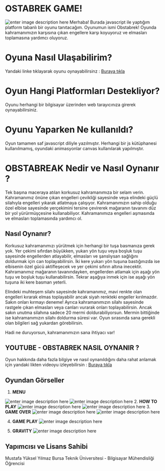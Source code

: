 # OSTABREK GAME!
![enter image description here](https://github.com/wassapman/obstabreak.github.io/blob/main/gameplay/menu1.png?raw=true)
Merhaba! Burada javascript ile yaptığım platform tabanlı bir oyunu tanıtacağım. Oyunumun ismi Obstabrek! Oyunda kahramanımızın karşısına çıkan engellere karşı koyuyoruz ve elmasları toplamasına yardımcı oluyoruz.

# Oyuna Nasıl Ulaşabilirim?

Yandaki linke tıklayarak  oyunu oynayabilirsinz : [Buraya tıkla](https://wassapman.github.io/obstabreak.github.io/) 

# Oyun  Hangi Platformları Destekliyor?

Oyunu herhangi bir bilgisayar üzerinden web tarayıcınıza girerek oynayabilirsiniz.

# Oyunu Yaparken Ne kullanıldı?

Oyun tamamen saf javascript diliyle yazılmıştır. Herhangi bir js kütüphanesi kullanılmamış, oyundaki animasyonlar canvas kullanılarak yapılmıştır.


# OBSTABREAK Nedir ve Nasıl Oynanır ?

Tek başına maceraya atılan korkusuz kahramanımıza bir selam verin. Kahramanımız önüne çıkan engelleri çevikliği sayesinde veya elindeki güçlü silahıyla engelleri yıkarak atlatmaya çalışıyor. Kahramanımızın sahip olduğu özel elbise sayesinde yerçekimini tersine çevirerek mağaranın tavanını düz bir yol yürürmüşçesine kullanabiliyor. Kahramanımıza engelleri aşmasında ve elmasları toplamasında yardımcı ol.

## Nasıl Oynanır?

Korkusuz kahramanımızı yürütmek için herhangi bir tuşa basmanıza gerek yok. Yer çekimi sıfırdan büyükken, yukarı yön tuşu veya boşluk tuşu sayesinde engellerden atlayabilir, elmasları ve şanslıysan sağlığını doldurmak için can toplayabilirsin. İki kere yukarı yön tuşuna bastığınızda ise elbisenin özel gücü aktifleşecek ve yer çekimi sıfırın altına inecektir. Kahramanımız mağaranın tavanındayken, engellerden atlamak için aşağı yön tuşu ve boşluk tuşu kullanabilirsin. Tekrar aşağıya inmek için ise aşağı yön tuşuna iki kere basman yeterli.

Elindeki muhteşem silahı sayesinde kahramanımız, mavi renkte olan engelleri kırarak elmas toplayabilir ancak siyah renkteki engeller kırılmazdır. Sakın onları kırmayı deneme! Ayrıca kahramanımızın silahı sayesinde rastgele çıkan elmasları veya canları vurarak onları toplayabilirsin. Ancak sakın unutma silahına sadece 20 mermi doldurabiliyorsun. Mermin bittiğinde ise kahramanımızın silahı doldurma süresi var. Oyun sırasında sana gerekli olan bilgileri sağ yukardan görebilirsin.

Hadi ne duruyorsun, kahramanımızın sana ihtiyacı var!



## YOUTUBE - OBSTABREK NASIL OYNANIR ?

Oyun hakkında daha fazla bilgiye ve nasıl oynanıldığını daha rahat anlamak için yandaki likten videoyu izleyebilirsin : [Buraya tıkla](https://youtu.be/4Ity9-3S8DM)

## Oyundan Görseller

 1. ****MENU****

![enter image description here](https://github.com/wassapman/obstabreak.github.io/blob/main/gameplay/menu1.png?raw=true)
![enter image description here](https://github.com/wassapman/obstabreak.github.io/blob/main/gameplay/menu2.png?raw=true)
 2. **HOW TO PLAY**
 ![enter image description here](https://github.com/wassapman/obstabreak.github.io/blob/main/gameplay/howtoplay1.png?raw=true)
![enter image description here](https://github.com/wassapman/obstabreak.github.io/blob/main/gameplay/howtoplay2.png?raw=true)
 3. **GAME OVER**
 ![enter image description here](https://github.com/wassapman/obstabreak.github.io/blob/main/gameplay/gameover1.png?raw=true)
 ![enter image description here](https://github.com/wassapman/obstabreak.github.io/blob/main/gameplay/gameover2.png?raw=true)

 4. **GAME PLAY**
 ![enter image description here](https://github.com/wassapman/obstabreak.github.io/blob/main/gameplay/playing.png?raw=true)

 5. **GRAVITY**
 ![enter image description here](https://github.com/wassapman/obstabreak.github.io/blob/main/gameplay/gravity.png?raw=true)

## Yapımcısı ve Lisans Sahibi

Mustafa Yüksel Yılmaz 
Bursa Teknik Üniversitesi - Bilgisayar Mühendisliği Öğrencisi

